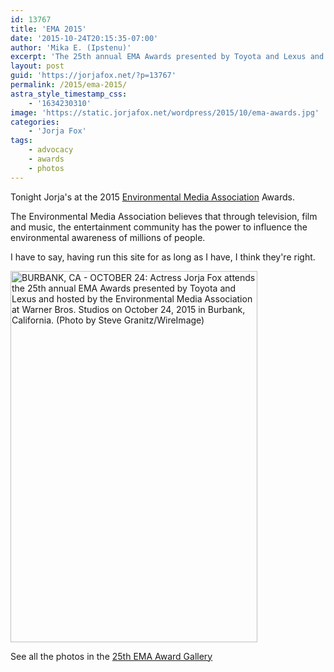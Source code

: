 ```yaml
---
id: 13767
title: 'EMA 2015'
date: '2015-10-24T20:15:35-07:00'
author: 'Mika E. (Ipstenu)'
excerpt: 'The 25th annual EMA Awards presented by Toyota and Lexus and hosted by the Environmental Media Association.'
layout: post
guid: 'https://jorjafox.net/?p=13767'
permalink: /2015/ema-2015/
astra_style_timestamp_css:
    - '1634230310'
image: 'https://static.jorjafox.net/wordpress/2015/10/ema-awards.jpg'
categories:
    - 'Jorja Fox'
tags:
    - advocacy
    - awards
    - photos
---
```


Tonight Jorja's at the 2015 <a href="http://www.green4ema.org/">Environmental Media Association</a> Awards.

The Environmental Media Association believes that through television, film and music, the entertainment community has the power to influence the environmental awareness of millions of people.

I have to say, having run this site for as long as I have, I think they're right.

<a href="https://jorjafox.net/gallery/awards/pub/20151024-ema/"><img class="size-full wp-image-13770 aligncenter" src="//jfo-static.net/wordpress/2015/10/494115312_595.jpg" alt="BURBANK, CA - OCTOBER 24: Actress Jorja Fox attends the 25th annual EMA Awards presented by Toyota and Lexus and hosted by the Environmental Media Association at Warner Bros. Studios on October 24, 2015 in Burbank, California. (Photo by Steve Granitz/WireImage)" width="395" height="594" /></a>

See all the photos in the <a href="https://jorjafox.net/gallery/awards/pub/20151024-ema/">25th EMA Award Gallery</a>